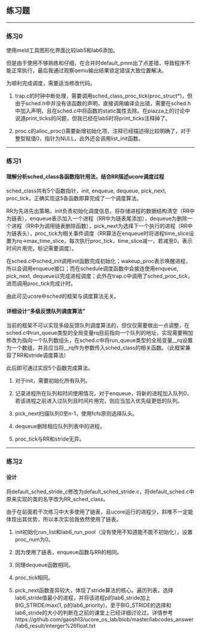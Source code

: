 ## 练习题

---

### 练习0

使用meld工具图形化界面比较lab5和lab6添加。

但是由于使用不够熟练和仔细，在合并时default_pmm出了点差错，导致程序不能正常执行，最后我通过观察qemu输出结果锁定错误大致位置解决。

为顺利完成调度，需要适当修改代码。

1. trap.c的时钟中断处理，需要调用sched_class_proc_tick(proc_struct*)，但由于sched.h中并没有该函数的声明，直接调用编译会出错，需要在sched.h中加入声明，且在sched.c中将函数的static属性去除。在piazza上的讨论中说道print_ticks的问题，但我已经在lab5时将print_ticks注释掉了。

1. proc.c的alloc_proc()需要新增初始化项，注释已经描述得比较明确了，对于整型赋值0，指针为NULL，此外还会调用list_init函数。

---

### 练习1

#### 理解分析sched_class各函数指针用法，结合RR描述ucore调度过程

sched_class共有5个函数指针，init, enqueue, dequeue, pick_next, proc_tick，正确实现这5各函数即算完成了一个调度算法。

RR为先进先出策略，init负责初始化调度信息，将存储进程的数据结构清空（RR中为链表），enqueue表示加入一个进程（RR中为链表尾添加），dequeue为删除一个进程（RR中为调用链表删除函数），pick_next为选择下一个执行的进程（RR中为链表头），proc_tick为相关事件调度（RR算法在enqueue时将进程time_slice设置为rq->max_time_slice，每次执行proc_tick，time_slice减一，若减至0，表示时间片用完，标记需要调度）。

在sched.c中sched_init调用init函数完成初始化；wakeup_proc表示唤醒进程，所以会调用enqueue接口；而在schedule调度函数中会接连使用enqueue, pick_next, dequeue以完成进程调度；此外在trap.c中调用了sched_proc_tick，进而调用proc_tick完成计时。

由此可见ucore中sched的框架与调度算法无关。

#### 详细设计“多级反馈队列调度算法”

当前的框架不可以实现多级反馈队列调度算法的，但仅仅需要做出一点调整，在sched.c中run_queue类型的全局变量rq目前指向一个队列的地址，实现需要稍加修改为指向一个队列数组头，在sched.c中将run_queue类型的全局变量__rq设置为一个数组，并且应当将__rq作为参数传入sched_class的相关函数。（此框架兼容了RR和stride调度算法）

此后即可通过实现5个函数完成算法。

1. 对于init，需要初始化所有队列。

1. 记录进程所在队列和时间使用情况，对于enqueue，将新的进程加入队列0，若该进程之前进入过队列且时间片用完，则应当加入优先级更低的队列。

1. pick_next扫描队列0至n-1，使用fcfs原则选择队头。

1. dequeue删除相应队列列表中的进程。

1. proc_tick与RR和stride无异。

---

### 练习2

#### 设计

将default_sched_stride_c修改为default_sched_stride.c，将default_sched.c中原来实现的类的名字改为RR_sched_class。

由于在前面若干次练习中大多使用了链表，且ucore运行的进程少，斜堆不一定能体现出其优势，所以本次实验我依然使用了链表。

1. init初始化run_list和lab6_run_pool（没有使用不知道能不能不初始化），设置proc_num为0。

1. 因为使用了链表，enqueue函数与RR的相同。

1. 同理dequeue函数相同。

1. proc_tick相同。

1. pick_next函数差异较大，体现了stride算法的核心。遍历列表，选择lab6_stride值最小的进程，并将该进程p的lab6_stride加上BIG_STRIDE/max(1, p的lab6_priority)，至于BIG_STRIDE的选择和lab6_stride的大小的判断在之前的课堂上已经详细讨论过，详情参考https://github.com/gaosh13/ucore_os_lab/blob/master/labcodes_answer/lab6_result/interger%26float.txt
